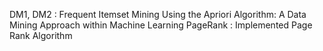 DM1, DM2 : Frequent Itemset Mining Using the Apriori Algorithm: A Data Mining Approach within Machine Learning
PageRank : Implemented Page Rank Algorithm
